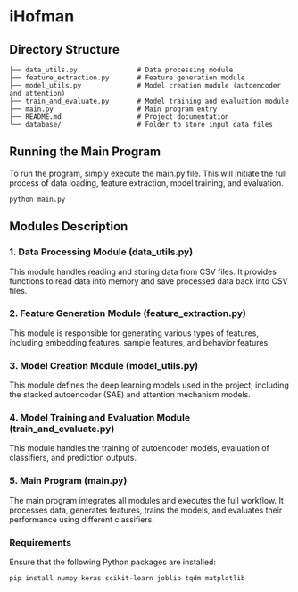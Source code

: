 # iHofman

## Directory Structure

    ├── data_utils.py               # Data processing module
    ├── feature_extraction.py       # Feature generation module
    ├── model_utils.py              # Model creation module (autoencoder and attention)
    ├── train_and_evaluate.py       # Model training and evaluation module
    ├── main.py                     # Main program entry
    ├── README.md                   # Project documentation
    └── database/                   # Folder to store input data files
    
## Running the Main Program
To run the program, simply execute the main.py file. This will initiate the full process of data loading, feature extraction, model training, and evaluation.

    python main.py
    
    
## Modules Description
### 1. Data Processing Module (data_utils.py)
This module handles reading and storing data from CSV files. It provides functions to read data into memory and save processed data back into CSV files.

### 2. Feature Generation Module (feature_extraction.py)
This module is responsible for generating various types of features, including embedding features, sample features, and behavior features.

### 3. Model Creation Module (model_utils.py)
This module defines the deep learning models used in the project, including the stacked autoencoder (SAE) and attention mechanism models.

### 4. Model Training and Evaluation Module (train_and_evaluate.py)
This module handles the training of autoencoder models, evaluation of classifiers, and prediction outputs.

### 5. Main Program (main.py)
The main program integrates all modules and executes the full workflow. It processes data, generates features, trains the models, and evaluates their performance using different classifiers.


### Requirements
Ensure that the following Python packages are installed:

    pip install numpy keras scikit-learn joblib tqdm matplotlib
